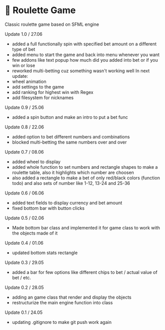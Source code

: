 # :game_die: Roulette Game 
Classic roulette game based on SFML engine 

Update 1.0 / 27.06
+ added a full functionally spin with specified bet amount on a different type of bet 
+ added menu to start the game and back into menu whenever you want 
+ few addons like text popup how much did you added into bet or if you win or lose 
+ reworked multi-betting cuz something wasn't working well
In next update: 
+ wheel animation 
+ add settings to the game 
+ add ranking for highest win with Regex
+ add filesystem for nicknames

Update 0.9 / 25.06
+ added a spin button and make an intro to put a bet func

Update 0.8 / 22.06
+ added option to bet different numbers and combinations
+ blocked multi-betting the same numbers over and over

Update 0.7 / 08.06 
+ added wheel to display 
+ added whole function to set numbers and rectangle shapes to make a roulette table, also it highlights which number are choosen 
+ also added a rectangle to make a bet of only red/black colors (function todo) and also sets of number like 1-12, 13-24 and 25-36

Update 0.6 / 06.06 
+ added text fields to display currency and bet amount 
+ fixed bottom bar with button clicks

Update 0.5 / 02.06
+ Made bottom bar class and implemented it for game class to work with the objects made of it 

Update 0.4 / 01.06
+ updated bottom stats rectangle

Update 0.3 / 29.05
+ added a bar for few options like different chips to bet / actual value of bet / etc. 

Update 0.2 / 28.05
+ adding an game class that render and display the objects 
+ restructurize the main engine function into class 

Update 0.1 / 24.05 
+ updating .gitignore to make git push work again
